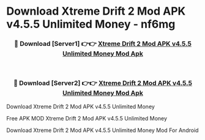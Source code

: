 # Download Xtreme Drift 2 Mod APK v4.5.5 Unlimited Money - nf6mg



<div align="center">
<h3>🔴 Download [Server1] 👉👉 <a href="https://momento.my/?title=Xtreme_Drift_2_Mod_APK_v4.5.5_Unlimited_Money">Xtreme Drift 2 Mod APK v4.5.5 Unlimited Money Mod Apk</a></h3><br>

<h3>🔴 Download [Server2] 👉👉 <a href="https://momento.my/?title=Xtreme_Drift_2_Mod_APK_v4.5.5_Unlimited_Money">Xtreme Drift 2 Mod APK v4.5.5 Unlimited Money Mod Apk</a></h3>
</div>



Download Xtreme Drift 2 Mod APK v4.5.5 Unlimited Money 

Free APK MOD Xtreme Drift 2 Mod APK v4.5.5 Unlimited Money 

Download Xtreme Drift 2 Mod APK v4.5.5 Unlimited Money Mod For Android
